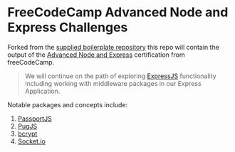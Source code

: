 # FreeCodeCamp Advanced Node and Express Challenges

Forked from the [supplied boilerplate repository](https://github.com/freeCodeCamp/boilerplate-advancednode) this repo will contain the output of the [Advanced Node and Express](https://www.freecodecamp.org/learn/quality-assurance/advanced-node-and-express/) certification from freeCodeCamp.

> We will continue on the path of exploring [ExpressJS](http://expressjs.com/) functionality including working with middleware packages in our Express Application.

Notable packages and concepts include:

1. [PassportJS](https://passportjs.org/)
1. [PugJS](https://pugjs.org/api/getting-started.html)
1. [bcrypt](https://github.com/kelektiv/node.bcrypt.js#readme)
1. [Socket.io](https://socket.io/)
